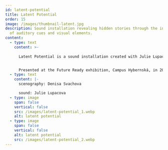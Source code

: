 ```yaml
---
id: latent-potential
title: Latent Potential
order: 15
image: /images/thumbnail-latent.jpg
description: Sound installation revealing hidden stories through the interplay
  of auditory cues and visual elements.
content:
  - type: text
    content: >-
      
      Latent Potential is a sound installation created with Julie Lupačová, where repetitive background sounds serve as a template for visual elements in the space. Initially appearing random, the objects around visitors gradually reveal their deliberate placement, each tied to the sound composition and its hidden stories. This project explores the interplay between sound and visuals, using auditory cues to shape a narrative within the installation. 


      Presented at the Future Ready exhibition, Campus Hybernská, in 2018.
  - type: text
    content: |-
      scenography: Denisa Svachova

      sound: Julie Lupacova
  - type: image
    span: false
    vertical: false
    src: /images/latent-potential_1.webp
    alt: latent potential
  - type: image
    span: false
    vertical: false
    alt: latent potential
    src: /images/latent-potential_2.webp
---
```

